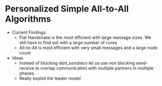 # Personalized Simple All-to-All Algorithms

-   Current Findings
    -   Flat Handshake is the most efficient with large message sizes. We still
          have to find out with a large number of cores
    -   All-to-All is most efficient with very small messages and a large node
          count
-   Ideas
    -   Instead of blocking _dart_sendrecv_ let us use non blocking send-receive
          to overlap communication with multiple partners in multiple phases.
    -   Really exploit the leader model
